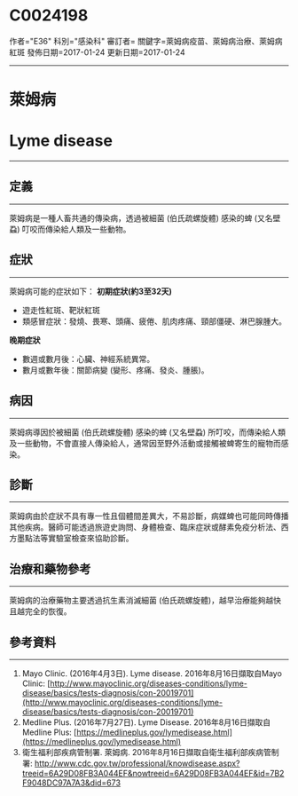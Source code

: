 # C0024198
作者="E36"
科別="感染科"
審訂者=
關鍵字=萊姆病疫苗、萊姆病治療、萊姆病 紅斑
發佈日期=2017-01-24
更新日期=2017-01-24

----------
# 萊姆病
# Lyme disease
----------
## 定義
----------

萊姆病是一種人畜共通的傳染病，透過被細菌 (伯氏疏螺旋體) 感染的蜱 (又名壁蝨) 叮咬而傳染給人類及一些動物。 

## 症狀
----------

萊姆病可能的症狀如下：
**初期症狀(約3至32天)**

- 遊走性紅斑、靶狀紅斑
- 類感冒症狀：發燒、畏寒、頭痛、疲倦、肌肉疼痛、頸部僵硬、淋巴腺腫大。

**晚期症狀**

- 數週或數月後：心臟、神經系統異常。
- 數月或數年後：關節病變 (變形、疼痛、發炎、腫脹)。 
## 病因
----------

萊姆病導因於被細菌 (伯氏疏螺旋體) 感染的蜱 (又名壁蝨) 所叮咬，而傳染給人類及一些動物，不會直接人傳染給人，通常因至野外活動或接觸被蜱寄生的寵物而感染。 

## 診斷
----------

萊姆病由於症狀不具有專一性且個體間差異大，不易診斷，病媒蜱也可能同時傳播其他疾病。醫師可能透過旅遊史詢問、身體檢查、臨床症狀或酵素免疫分析法、西方墨點法等實驗室檢查來協助診斷。 

## 治療和藥物參考
----------

萊姆病的治療藥物主要透過抗生素消滅細菌 (伯氏疏螺旋體)，越早治療能夠越快且越完全的恢復。 

## 參考資料
----------
1. Mayo Clinic. (2016年4月3日). Lyme disease. 2016年8月16日擷取自Mayo Clinic:
  [http://www.mayoclinic.org/diseases-conditions/lyme-disease/basics/tests-diagnosis/con-20019701](http://www.mayoclinic.org/diseases-conditions/lyme-disease/basics/tests-diagnosis/con-20019701)
2. Medline Plus. (2016年7月27日). Lyme Disease. 2016年8月16日擷取自Medline Plus:
  [https://medlineplus.gov/lymedisease.html](https://medlineplus.gov/lymedisease.html)
3. 衛生福利部疾病管制署. 萊姆病. 2016年8月16日擷取自衛生福利部疾病管制署:
  http://www.cdc.gov.tw/professional/knowdisease.aspx?treeid=6A29D08FB3A044EF&nowtreeid=6A29D08FB3A044EF&id=7B2F9048DC97A7A3&did=673

